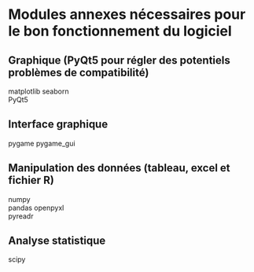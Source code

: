# Modules annexes nécessaires pour le bon fonctionnement du logiciel

## Graphique (PyQt5 pour régler des potentiels problèmes de compatibilité)
 matplotlib 
 seaborn    
 PyQt5  
## Interface graphique
 pygame 
 pygame_gui 
## Manipulation des données (tableau, excel et fichier R)
 numpy  
 pandas 
 openpyxl    
 pyreadr    
## Analyse statistique
 scipy  
